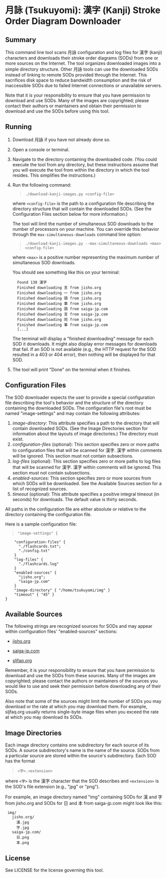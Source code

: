 
月詠 (Tsukuyomi): 漢字 (Kanji) Stroke Order Diagram Downloader
===============================================================

Summary
-------

This command line tool scans 月詠 configuration and log files for 漢字 (kanji)
characters and downloads their stroke order diagrams (SODs) from one or more
sources on the Internet.  The tool organizes downloaded images into a simple
directory structure.  Other 月詠 tools can use the downloaded SODs instead
of linking to remote SODs provided through the Internet.  This sacrifices
disk space to reduce bandwidth consumption and the risk of inaccessible SODs
due to failed Internet connections or unavailable servers.

Note that it is your responsibility to ensure that you have permission to
download and use SODs.  Many of the images are copyrighted; please contact
their authors or maintainers and obtain their permission to download and use
the SODs before using this tool.



Running
-------

1. Download 月詠 if you have not already done so.

2. Open a console or terminal.

3. Navigate to the directory containing the downloaded code.  (You could
   execute the tool from any directory, but these instructions assume that
   you will execute the tool from within the directory in which the tool
   resides.  This simplifies the instructions.)

4. Run the following command:

   > `./download-kanji-images.py <config-file>`

   where `<config-file>` is the path to a configuration file describing
   the directory structure that will contain the downloaded SODs.  (See the
   Configuration Files section below for more information.)

   The tool will limit the number of simultaneous SOD downloads to the number
   of processors on your machine.  You can override this behavior through the
   `max-simultaneous-downloads` command line option:

   > `./download-kanji-images.py --max-simultaneous-downloads <max> <config-file>`

   where `<max>` is a positive number representing the maximum number
   of simultaneous SOD downloads.

   You should see something like this on your terminal:

         Found 138 漢字
         Finished downloading 言 from jisho.org
         Finished downloading 一 from jisho.org
         Finished downloading 頭 from jisho.org
         Finished downloading 事 from jisho.org
         Finished downloading 頭 from saiga-jp.com
         Finished downloading 言 from saiga-jp.com
         Finished downloading 同 from jisho.org
         Finished downloading 事 from saiga-jp.com
         [...]

   The terminal will display a "finished downloading" message for each SOD
   it downloads.  It might also display error messages for downloads that
   fail.  If an SOD is not available (e.g., the HTTP request for the SOD
   resulted in a 403 or 404 error), then nothing will be displayed for
   that SOD.

5. The tool will print "Done" on the terminal when it finishes.



Configuration Files
-------------------

The SOD downloader expects the user to provide a special configuration file
describing the tool's behavior and the structure of the directory containing
the downloaded SODs.  The configuration file's root must be named
"image-settings" and may contain the following attributes:

1. _image-directory_: This attribute specifies a path to the directory that
   will contain downloaded SODs.  (See the Image Directories section for
   information about the layouts of image directories.)  The directory
   must exist.
2. _configuration-files_ (optional): This section specifies zero or more
   paths to configuration files that will be scanned for 漢字.  漢字 within
   comments will be ignored.  This section must not contain subsections.
3. _log-files_ (optional): This section specifies zero or more paths to
   log files that will be scanned for 漢字.  漢字 within comments will be
   ignored.  This section must not contain subsections.
4. _enabled-sources_: This section specifies zero or more sources from which
   SODs will be downloaded.  See the Available Sources section for a list
   of recognized sources.
5. _timeout_ (optional): This attribute specifies a positive integral
   timeout (in seconds) for downloads.  The default value is thirty seconds.

All paths in the configuration file are either absolute or relative to
the directory containing the configuration file.

Here is a sample configuration file:

>     "image-settings" {
        "configuration-files" {
          "./flashcards.txt";
          "./config.txt"
        }
        "log-files" {
          "./flashcards.log"
        }
        "enabled-sources" {
          "jisho.org";
          "saiga-jp.com"
        }
        "image-directory" { "/home/tsukuyomi/img" }
        "timeout" { "45" }
    }



Available Sources
-----------------

The following strings are recognized sources for SODs and may appear within
configuration files' "enabled-sources" sections:

* [jisho.org](http://www.jisho.org)

* [saiga-jp.com](http://www.saiga-jp.com/kanji_dictionary.html)

* [sljfaq.org](http://kanji.sljfaq.org/kanjivg.html)

Remember, it is your responsibility to ensure that you have permission to
download and use the SODs from these sources.  Many of the images are
copyrighted; please contact the authors or maintainers of the sources
you would like to use and seek their permission before downloading any of
their SODs.

Also note that some of the sources might limit the number of SODs you may
download or the rate at which you may download them.  For example,
sljfaq.org usually returns single-byte image files when you exceed the
rate at which you may download its SODs.



Image Directories
-----------------

Each image directory contains one subdirectory for each source of its SODs.
A source subdirectory's name is the name of the source.  SODs from a particular
source are stored within the source's subdirectory.  Each SOD has the format

> `<字>.<extension>`

where `<字>` is the 漢字 character that the SOD describes and
`<extension>` is the SOD's file extension (e.g., "jpg" or "png").

For example, an image directory named "img" containing SODs for 漢 and 字 from
jisho.org and SODs for 日 and 本 from saiga-jp.com might look like this:

     img/
       jisho.org/
         漢.jpg
         字.jpg
       saiga-jp.com/
         日.png
         本.png



License
-------

See LICENSE for the license governing this tool.


